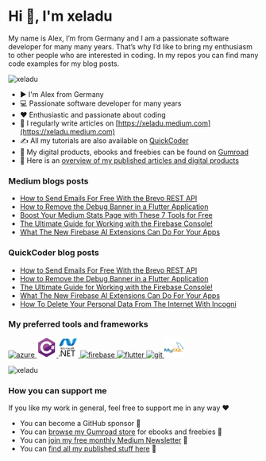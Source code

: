 # Hi 👋, I'm xeladu

My name is Alex, I’m from Germany and I am a passionate software developer for many many years. That’s why I’d like to bring my enthusiasm to other people who are interested in coding. In my repos you can find many code examples for my blog posts.

<p align="left"> <img src="https://komarev.com/ghpvc/?username=xeladu&label=Profile%20views&color=44ff00&style=plastic" alt="xeladu" /> </p>

- ▶  I'm Alex from Germany
- 💻 Passionate software developer for many years
- ❤  Enthusiastic and passionate about coding
- 📝 I regularly write articles on [https://xeladu.medium.com](https://xeladu.medium.com)
- ✍ All my tutorials are also available on [QuickCoder](https://quickcoder.org)
- 🏬 My digital products, ebooks and freebies can be found on [Gumroad](https://xeladu.gumroad.com)
- 📙 Here is an [overview of my published articles and digital products](https://xeladu.medium.com/%E2%84%B9-xeladus-info-point-find-quickly-what-you-need-bbe620e97d8c)

### Medium blogs posts
<!-- BLOG-POST-LIST:START -->
- [How to Send Emails For Free With the Brevo REST API](https://levelup.gitconnected.com/how-to-send-emails-for-free-with-the-brevo-rest-api-957bdad8fca5?source=rss-ae1e6291afc3------2)
- [How to Remove the Debug Banner in a Flutter Application](https://levelup.gitconnected.com/how-to-remove-the-debug-banner-in-a-flutter-application-2218ac39cad8?source=rss-ae1e6291afc3------2)
- [Boost Your Medium Stats Page with These 7 Tools for Free](https://medium.com/the-shortform/boost-your-medium-stats-page-with-these-7-tools-for-free-398490f2999a?source=rss-ae1e6291afc3------2)
- [The Ultimate Guide for Working with the Firebase Console!](https://levelup.gitconnected.com/the-ultimate-guide-for-working-with-the-firebase-console-45766ad0456?source=rss-ae1e6291afc3------2)
- [What The New Firebase AI Extensions Can Do For Your Apps](https://levelup.gitconnected.com/what-the-new-firebase-ai-extensions-can-do-for-your-apps-600662220da2?source=rss-ae1e6291afc3------2)
<!-- BLOG-POST-LIST:END -->

### QuickCoder blog posts
<!-- QC-BLOG-POST-LIST:START -->
- [How to Send Emails For Free With the Brevo REST API](https://quickcoder.org/free-emails-brevo-rest-api/?utm_source=rss&utm_medium=rss&utm_campaign=free-emails-brevo-rest-api)
- [How to Remove the Debug Banner in a Flutter Application](https://quickcoder.org/remove-flutter-debug-banner/?utm_source=rss&utm_medium=rss&utm_campaign=remove-flutter-debug-banner)
- [The Ultimate Guide for Working with the Firebase Console!](https://quickcoder.org/ultimate-guide-for-working-with-the-firebase-console/?utm_source=rss&utm_medium=rss&utm_campaign=ultimate-guide-for-working-with-the-firebase-console)
- [What The New Firebase AI Extensions Can Do For Your Apps](https://quickcoder.org/firebase-ai-extensions/?utm_source=rss&utm_medium=rss&utm_campaign=firebase-ai-extensions)
- [How To Delete Your Personal Data From The Internet With Incogni](https://quickcoder.org/how-to-delete-your-personal-data-from-the-internet-with-incogni/?utm_source=rss&utm_medium=rss&utm_campaign=how-to-delete-your-personal-data-from-the-internet-with-incogni)
<!-- QC-BLOG-POST-LIST:END -->

### My preferred tools and frameworks
 <p>
  <a href="https://azure.microsoft.com/en-in/" target="_blank" rel="noreferrer"> <img src="https://www.vectorlogo.zone/logos/microsoft_azure/microsoft_azure-icon.svg" alt="azure" width="40" height="40"/> </a> 
  <a href="https://www.w3schools.com/cs/" target="_blank" rel="noreferrer"> <img src="https://raw.githubusercontent.com/devicons/devicon/master/icons/csharp/csharp-original.svg" alt="csharp" width="40" height="40"/> </a> 
  <a href="https://dotnet.microsoft.com/" target="_blank" rel="noreferrer"> <img src="https://raw.githubusercontent.com/devicons/devicon/master/icons/dot-net/dot-net-original-wordmark.svg" alt="dotnet" width="40" height="40"/> </a> 
  <a href="https://firebase.google.com/" target="_blank" rel="noreferrer"> <img src="https://www.vectorlogo.zone/logos/firebase/firebase-icon.svg" alt="firebase" width="40" height="40"/> </a> 
  <a href="https://flutter.dev" target="_blank" rel="noreferrer"> <img src="https://www.vectorlogo.zone/logos/flutterio/flutterio-icon.svg" alt="flutter" width="40" height="40"/> </a> 
  <a href="https://git-scm.com/" target="_blank" rel="noreferrer"> <img src="https://www.vectorlogo.zone/logos/git-scm/git-scm-icon.svg" alt="git" width="40" height="40"/> </a> 
  <a href="https://www.mysql.com/" target="_blank" rel="noreferrer"> <img src="https://raw.githubusercontent.com/devicons/devicon/master/icons/mysql/mysql-original-wordmark.svg" alt="mysql" width="40" height="40"/> </a> 
  </p>
  
  <p><img src="https://github-readme-stats.vercel.app/api/top-langs?username=xeladu&show_icons=true&theme=synthwave&locale=en&layout=compact" alt="xeladu" /></p>




### How you can support me

If you like my work in general, feel free to support me in any way ❤

- You can become a GitHub sponsor 🤩
- You can [browse my Gumroad store](https://xeladu.gumroad.com) for ebooks and freebies 📙
- You can [join my free monthly Medium Newsletter](https://bit.ly/xeladu-medium) 💌
- You can [find all my published stuff here](https://xeladu.medium.com/%E2%84%B9-xeladus-info-point-find-quickly-what-you-need-bbe620e97d8c) 📑
